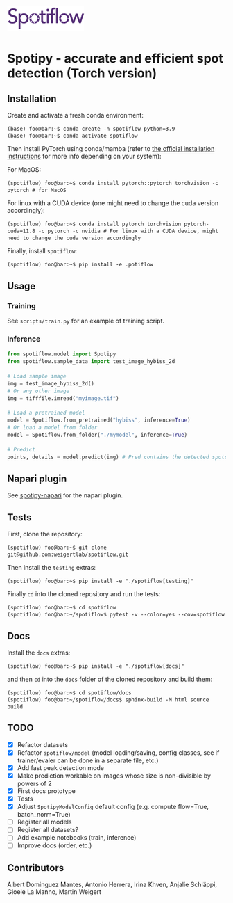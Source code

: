 ![Logo](artwork/spotiflow_transp_small.png)
---

# Spotipy - accurate and efficient spot detection (Torch version)

## Installation
Create and activate a fresh conda environment:

```console
(base) foo@bar:~$ conda create -n spotiflow python=3.9
(base) foo@bar:~$ conda activate spotiflow
```

Then install PyTorch using conda/mamba (refer to [the official installation instructions](https://pytorch.org/get-started/locally/) for more info depending on your system):

For MacOS:
```console
(spotiflow) foo@bar:~$ conda install pytorch::pytorch torchvision -c pytorch # for MacOS
```

For linux with a CUDA device (one might need to change the cuda version accordingly):
```console
(spotiflow) foo@bar:~$ conda install pytorch torchvision pytorch-cuda=11.8 -c pytorch -c nvidia # For linux with a CUDA device, might need to change the cuda version accordingly
```

Finally, install `spotiflow`:

```console
(spotiflow) foo@bar:~$ pip install -e .potiflow
```

## Usage

### Training
See `scripts/train.py` for an example of training script.

### Inference
```python
from spotiflow.model import Spotipy
from spotiflow.sample_data import test_image_hybiss_2d

# Load sample image
img = test_image_hybiss_2d()
# Or any other image
img = tifffile.imread("myimage.tif")

# Load a pretrained model
model = Spotiflow.from_pretrained("hybiss", inference=True)
# Or load a model from folder
model = Spotiflow.from_folder("./mymodel", inference=True)

# Predict
points, details = model.predict(img) # Pred contains the detected spots, the attribute 'heatmap' of `details` contains the predicted heatmap (access it by `details.heatmap`)
```

## Napari plugin
See [spotipy-napari](https://github.com/weigertlab/napari-spotiflow) for the napari plugin.


## Tests

First, clone the repository:
```console
(spotiflow) foo@bar:~$ git clone git@github.com:weigertlab/spotiflow.git
```

Then install the `testing` extras:

```console
(spotiflow) foo@bar:~$ pip install -e "./spotiflow[testing]"
```

Finally `cd` into the cloned repository and run the tests:

```console
(spotiflow) foo@bar:~$ cd spotiflow
(spotiflow) foo@bar:~/spotiflow$ pytest -v --color=yes --cov=spotiflow
```

## Docs

Install the `docs` extras:

```console
(spotiflow) foo@bar:~$ pip install -e "./spotiflow[docs]"
```

and then `cd` into the `docs` folder of the cloned repository and build them:
```console
(spotiflow) foo@bar:~$ cd spotiflow/docs
(spotiflow) foo@bar:~/spotiflow/docs$ sphinx-build -M html source build
```

## TODO

- [x] Refactor datasets
- [x] Refactor `spotiflow/model` (model loading/saving, config classes, see if trainer/evaler can be done in a separate file, etc.)
- [x] Add fast peak detection mode
- [x] Make prediction workable on images whose size is non-divisible by powers of 2
- [x] First docs prototype
- [x] Tests
- [x] Adjust `SpotipyModelConfig` default config (e.g. compute flow=True, batch_norm=True)
- [ ] Register all models
- [ ] Register all datasets?
- [ ] Add example notebooks (train, inference)
- [ ] Improve docs (order, etc.)

## Contributors

Albert Dominguez Mantes, Antonio Herrera, Irina Khven, Anjalie Schläppi, Gioele La Manno, Martin Weigert
